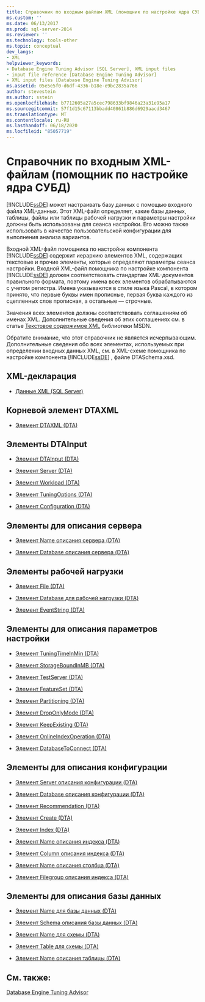 ```yaml
---
title: Справочник по входным файлам XML (помощник по настройке ядра СУБД) | Документы Майкрософт
ms.custom: ''
ms.date: 06/13/2017
ms.prod: sql-server-2014
ms.reviewer: ''
ms.technology: tools-other
ms.topic: conceptual
dev_langs:
- XML
helpviewer_keywords:
- Database Engine Tuning Advisor [SQL Server], XML input files
- input file reference [Database Engine Tuning Advisor]
- XML input files [Database Engine Tuning Advisor]
ms.assetid: 05e5e5f0-d6df-4336-b18e-e9bc2835a766
author: stevestein
ms.author: sstein
ms.openlocfilehash: b7712605a27a5cec798633bf9846a23a31e95a17
ms.sourcegitcommit: 57f1d15c67113bbadd40861b886d6929aacd3467
ms.translationtype: MT
ms.contentlocale: ru-RU
ms.lasthandoff: 06/18/2020
ms.locfileid: "85057719"
---
```

# <a name="xml-input-file-reference-database-engine-tuning-advisor"></a>Справочник по входным XML-файлам (помощник по настройке ядра СУБД)
  [!INCLUDE[ssDE](../../includes/ssde-md.md)] может настраивать базу данных с помощью входного файла XML-данных. Этот XML-файл определяет, какие базы данных, таблицы, файлы или таблицы рабочей нагрузки и параметры настройки должны быть использованы для сеанса настройки. Его можно также использовать в качестве пользовательской конфигурации для выполнения анализа вариантов.  
  
 Входной XML-файл помощника по настройке компонента [!INCLUDE[ssDE](../../includes/ssde-md.md)] содержит иерархию элементов XML, содержащих текстовые и прочие элементы, которые определяют параметры сеанса настройки. Входной XML-файл помощника по настройке компонента [!INCLUDE[ssDE](../../includes/ssde-md.md)] должен соответствовать стандартам XML-документов правильного формата, поэтому имена всех элементов обрабатываются с учетом регистра. Имена указываются в стиле языка Pascal, в котором принято, что первые буквы имен прописные, первая буква каждого из сцепленных слов прописная, а остальные — строчные.  
  
 Значения всех элементов должны соответствовать соглашениям об именах XML. Дополнительные сведения об этих соглашениях см. в статье [Текстовое содержимое XML](https://go.microsoft.com/fwlink/?LinkId=7614) библиотеки MSDN.  
  
 Обратите внимание, что этот справочник не является исчерпывающим. Дополнительные сведения обо всех элементах, используемых при определении входных данных XML, см. в XML-схеме помощника по настройке компонента [!INCLUDE[ssDE](../../includes/ssde-md.md)] , файле DTASchema.xsd.  
  
## <a name="xml-declaration"></a>XML-декларация  
  
-   [Данные XML (SQL Server)](../../relational-databases/xml/xml-data-sql-server.md)  
  
## <a name="dtaxml-root-element"></a>Корневой элемент DTAXML  
  
-   [Элемент DTAXML (DTA)](dtaxml-element-dta.md)  
  
## <a name="dtainput-elements"></a>Элементы DTAInput  
  
-   [Элемент DTAInput (DTA)](dtainput-element-dta.md)  
  
-   [Элемент Server (DTA)](server-element-dta.md)  
  
-   [Элемент Workload (DTA)](workload-element-dta.md)  
  
-   [Элемент TuningOptions (DTA)](tuningoptions-element-dta.md)  
  
-   [Элемент Configuration (DTA)](configuration-element-dta.md)  
  
## <a name="server-elements"></a>Элементы для описания сервера  
  
-   [Элемент Name описания сервера (DTA)](name-element-for-server-dta.md)  
  
-   [Элемент Database описания сервера (DTA)](database-element-for-server-dta.md)  
  
## <a name="workload-elements"></a>Элементы рабочей нагрузки  
  
-   [Элемент File (DTA)](file-element-dta.md)  
  
-   [Элемент Database для рабочей нагрузки (DTA)](database-element-for-workload-dta.md)  
  
-   [Элемент EventString (DTA)](eventstring-element-dta.md)  
  
## <a name="tuning-options-elements"></a>Элементы для описания параметров настройки  
  
-   [Элемент TuningTimeInMin (DTA)](tuningtimeinmin-element-dta.md)  
  
-   [Элемент StorageBoundInMB (DTA)](storageboundinmb-element-dta.md)  
  
-   [Элемент TestServer (DTA)](testserver-element-dta.md)  
  
-   [Элемент FeatureSet (DTA)](featureset-element-dta.md)  
  
-   [Элемент Partitioning (DTA)](partitioning-element-dta.md)  
  
-   [Элемент DropOnlyMode (DTA)](droponlymode-element-dta.md)  
  
-   [Элемент KeepExisting (DTA)](keepexisting-element-dta.md)  
  
-   [Элемент OnlineIndexOperation (DTA)](onlineindexoperation-element-dta.md)  
  
-   [Элемент DatabaseToConnect (DTA)](databasetoconnect-element-dta.md)  
  
## <a name="configuration-elements"></a>Элементы для описания конфигурации  
  
-   [Элемент Server описания конфигурации (DTA)](server-element-for-configuration-dta.md)  
  
-   [Элемент Database описания конфигурации (DTA)](database-element-for-configuration-dta.md)  
  
-   [Элемент Recommendation (DTA)](recommendation-element-dta.md)  
  
-   [Элемент Create (DTA)](create-element-dta.md)  
  
-   [Элемент Index (DTA)](index-element-dta.md)  
  
-   [Элемент Name описания индекса (DTA)](name-element-for-index-dta.md)  
  
-   [Элемент Column описания индекса (DTA)](column-element-for-index-dta.md)  
  
-   [Элемент Name описания столбца (DTA)](name-element-for-column-dta.md)  
  
-   [Элемент Filegroup описания индекса (DTA)](filegroup-element-for-index-dta.md)  
  
## <a name="database-elements"></a>Элементы для описания базы данных  
  
-   [Элемент Name для базы данных (DTA)](name-element-for-database-dta.md)  
  
-   [Элемент Schema описания базы данных (DTA)](schema-element-for-database-dta.md)  
  
-   [Элемент Name для схемы (DTA)](name-element-for-schema-dta.md)  
  
-   [Элемент Table для схемы (DTA)](table-element-for-schema-dta.md)  
  
-   [Элемент Name описания таблицы (DTA)](name-element-for-table-dta.md)  
  
## <a name="see-also"></a>См. также:  
 [Database Engine Tuning Advisor](../../relational-databases/performance/database-engine-tuning-advisor.md)  
  
  
